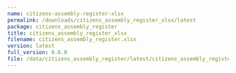 ```yaml
---
name: citizens-assembly-register-xlsx
permalink: /downloads/citizens_assembly_register_xlsx/latest
package: citizens_assembly_register
title: citizens_assembly_register_xlsx
filename: citizens_assembly_register.xlsx
version: latest
full_version: 0.6.0
file: /data/citizens_assembly_register/latest/citizens_assembly_register.xlsx
---
```


